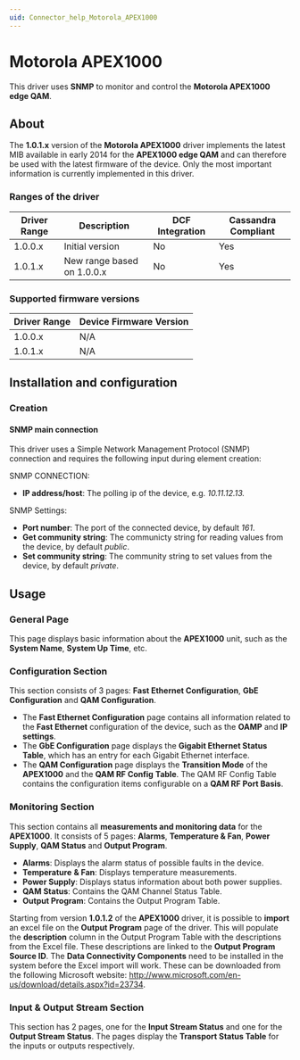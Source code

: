 ```yaml
---
uid: Connector_help_Motorola_APEX1000
---
```


# Motorola APEX1000

This driver uses **SNMP** to monitor and control the **Motorola APEX1000** **edge QAM**.

## About

The **1.0.1.x** version of the **Motorola APEX1000** driver implements the latest MIB available in early 2014 for the **APEX1000 edge QAM** and can therefore be used with the latest firmware of the device. Only the most important information is currently implemented in this driver.

### Ranges of the driver

| **Driver Range** | **Description**            | **DCF Integration** | **Cassandra Compliant** |
|------------------|----------------------------|---------------------|-------------------------|
| 1.0.0.x          | Initial version            | No                  | Yes                     |
| 1.0.1.x          | New range based on 1.0.0.x | No                  | Yes                     |

### Supported firmware versions

| **Driver Range** | **Device Firmware Version** |
|------------------|-----------------------------|
| 1.0.0.x          | N/A                         |
| 1.0.1.x          | N/A                         |

## Installation and configuration

### Creation

#### SNMP main connection

This driver uses a Simple Network Management Protocol (SNMP) connection and requires the following input during element creation:

SNMP CONNECTION:

- **IP address/host**: The polling ip of the device, e.g. *10.11.12.13.*

SNMP Settings:

- **Port number**: The port of the connected device, by default *161*.
- **Get community string**: The communicty string for reading values from the device, by default *public*.
- **Set community string**: The community string to set values from the device, by default *private*.

## Usage

### General Page

This page displays basic information about the **APEX1000** unit, such as the **System Name**, **System Up Time**, etc.

### Configuration Section

This section consists of 3 pages: **Fast Ethernet Configuration**, **GbE Configuration** and **QAM Configuration**.

- The **Fast Ethernet Configuration** page contains all information related to the **Fast Ethernet** configuration of the device, such as the **OAMP** and **IP settings**.
- The **GbE Configuration** page displays the **Gigabit Ethernet Status Table**, which has an entry for each Gigabit Ethernet interface.
- The **QAM Configuration** page displays the **Transition Mode** of the **APEX1000** and the **QAM RF Config** **Table**. The QAM RF Config Table contains the configuration items configurable on a **QAM RF Port Basis**.

### Monitoring Section

This section contains all **measurements and monitoring data** for the **APEX1000**. It consists of 5 pages: **Alarms**, **Temperature & Fan**, **Power Supply**, **QAM Status** and **Output Program**.

- **Alarms**: Displays the alarm status of possible faults in the device.
- **Temperature** **& Fan**: Displays temperature measurements.
- **Power Supply**: Displays status information about both power supplies.
- **QAM Status**: Contains the QAM Channel Status Table.
- **Output Program**: Contains the Output Program Table.

Starting from version **1.0.1.2** of the **APEX1000** driver, it is possible to **import** an excel file on the **Output Program** page of the driver. This will populate the **description** column in the Output Program Table with the descriptions from the Excel file. These descriptions are linked to the **Output Program Source ID**. The **Data Connectivity Components** need to be installed in the system before the Excel import will work. These can be downloaded from the following Microsoft website: <http://www.microsoft.com/en-us/download/details.aspx?id=23734>.

### Input & Output Stream Section

This section has 2 pages, one for the **Input Stream Status** and one for the **Output Stream Status**. The pages display the **Transport Status Table** for the inputs or outputs respectively.
